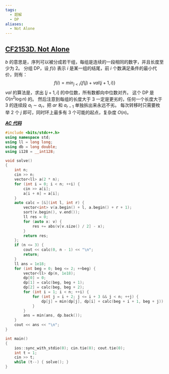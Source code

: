 ```yaml
---
tags:
  - 题解
  - DP
aliases:
  - Not Alone
---
```

## [CF2153D. Not Alone](https://codeforces.com/contest/2153/problem/D)

$b$ 的意思是，序列可以被分成若干组，每组是连续的一段相同的数字，并且长度至少为 $2$。
分组 DP，设 $f (i)$ 表示 $i$ 是某一组的结尾，前 $i$ 个数满足条件的最小代价，则有：
$$
f (i) = min_{j<i} \{f (j) + val (j+1, i)\}
$$
$val$ 的算法是，求出 $[j+1, i]$ 的中位数，所有数都向中位数对齐。
这个 DP 是 $O (n^2 \log n)$ 的。
然后注意到每组的长度大于 $3$ 一定是更劣的，任何一个长度大于 $3$ 的连续段 $a_l\sim a_r$，把 $ar$ 和 $a_{r-1}$ 单独拆出来永远不劣。
每次转移时只需要枚举 $2$ 个 $j$ 即可，同时环上最多有 $3$ 个可能的起点，复杂度 $O (n)$。

[***AC 代码***](https://codeforces.com/contest/2153/submission/343067244)

```cpp
#include <bits/stdc++.h>
using namespace std;
using ll = long long;
using db = long double;
using i128 = __int128;

void solve()
{
    int n;
    cin >> n;
    vector<ll> a(2 * n);
    for (int i = 0; i < n; ++i) {
        cin >> a[i];
        a[i + n] = a[i];
    }
    auto calc = [&](int l, int r) {
        vector<int> v(a.begin() + l, a.begin() + r + 1);
        sort(v.begin(), v.end());
        ll res = 0;
        for (auto x: v) {
            res += abs(v[v.size() / 2] - x);
        }
        return res;
    };
    if (n <= 3) {
        cout << calc(0, n - 1) << "\n";
        return;
    }
    ll ans = 1e18;
    for (int beg = 0; beg <= 2; ++beg) {
        vector<ll> dp(n, 1e18);
        dp[0] = 0;
        dp[1] = calc(beg, beg + 1);
        dp[2] = calc(beg, beg + 2);
        for (int i = 1; i < n; ++i) {
            for (int j = i + 2; j <= i + 3 && j < n; ++j) {
                dp[j] = min(dp[j], dp[i] + calc(beg + i + 1, beg + j));
            }
        }
        ans = min(ans, dp.back());
    }
    cout << ans << "\n";
}

int main()
{
    ios::sync_with_stdio(0); cin.tie(0); cout.tie(0); 
    int t = 1;
    cin >> t;
    while (t--) { solve(); }
}
```
